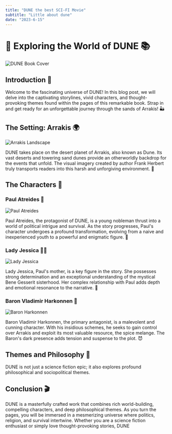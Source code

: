 ```yaml
---
title: "DUNE the best SCI-FI Movie"
subtitle: "Little about dune"
date: "2023-6-15"
---
```


# 🌌 Exploring the World of DUNE 📚

![DUNE Book Cover](https://www.dolby.com/siteassets/xf-site/content-detail-pages/dune_in_dolby_poster.jpg)

## Introduction 🎉

Welcome to the fascinating universe of DUNE! In this blog post, we will delve into the captivating storylines, vivid characters, and thought-provoking themes found within the pages of this remarkable book. Strap in and get ready for an unforgettable journey through the sands of Arrakis! 🏜️

## The Setting: Arrakis 🌍

![Arrakis Landscape](https://www.denofgeek.com/wp-content/uploads/2022/03/dune-sandworm.jpg?fit=1300%2C683)

DUNE takes place on the desert planet of Arrakis, also known as Dune. Its vast deserts and towering sand dunes provide an otherworldly backdrop for the events that unfold. The visual imagery created by author Frank Herbert truly transports readers into this harsh and unforgiving environment. 🌵

## The Characters 👥

### Paul Atreides 🤴

![Paul Atreides](https://helios-i.mashable.com/imagery/articles/03kMbX4uhsnOpnHQkfhoNzO/hero-image.fill.size_1248x702.v1634938507.jpg)

Paul Atreides, the protagonist of DUNE, is a young nobleman thrust into a world of political intrigue and survival. As the story progresses, Paul's character undergoes a profound transformation, evolving from a naive and inexperienced youth to a powerful and enigmatic figure. 👑

### Lady Jessica 👩‍🦰

![Lady Jessica](https://www.denofgeek.com/wp-content/uploads/2021/09/lady-jessica-in-dune-movie.jpeg?fit=1920%2C1080)

Lady Jessica, Paul's mother, is a key figure in the story. She possesses strong determination and an exceptional understanding of the mystical Bene Gesserit sisterhood. Her complex relationship with Paul adds depth and emotional resonance to the narrative. 💪

### Baron Vladimir Harkonnen 👺

![Baron Harkonnen](https://assets-prd.ignimgs.com/2021/08/23/dune-batista-blogroll-1629745983513.jpeg)

Baron Vladimir Harkonnen, the primary antagonist, is a malevolent and cunning character. With his insidious schemes, he seeks to gain control over Arrakis and exploit its most valuable resource, the spice melange. The Baron's dark presence adds tension and suspense to the plot. 😈

## Themes and Philosophy 🧠

DUNE is not just a science fiction epic; it also explores profound philosophical and sociopolitical themes.

## Conclusion 🎬

DUNE is a masterfully crafted work that combines rich world-building, compelling characters, and deep philosophical themes. As you turn the pages, you will be immersed in a mesmerizing universe where politics, religion, and survival intertwine. Whether you are a science fiction enthusiast or simply love thought-provoking stories, DUNE
